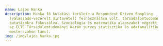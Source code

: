 ```yaml
---
name: Lajos Hanka
description: Hanka fő kutatási területe a Respondent Driven Sampling
  (válaszadó-vezérelt mintavétel) felhasználása volt, társadalomtudományi
  kutatásokra fókuszálva. Szociológia és matematika alapszakot végzett, jelenleg
  az ELTE Társadalomtudományi Karán survey statisztika és adatanalitika
  mesterszakon tanul.
img: /img/lajos_hanka.jpg
---
```

